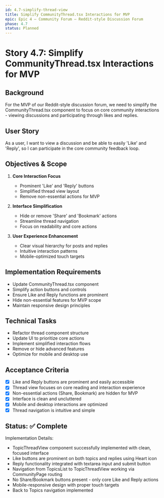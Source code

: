 ```yaml
---
id: 4.7-simplify-thread-view
title: Simplify CommunityThread.tsx Interactions for MVP
epic: Epic 4 – Community Forum – Reddit-style Discussion Forum
phase: 4.7
status: Planned
---
```


# Story 4.7: Simplify CommunityThread.tsx Interactions for MVP

## Background
For the MVP of our Reddit-style discussion forum, we need to simplify the CommunityThread.tsx component to focus on core community interactions - viewing discussions and participating through likes and replies.

## User Story
As a user, I want to view a discussion and be able to easily 'Like' and 'Reply', so I can participate in the core community feedback loop.

## Objectives & Scope
1. **Core Interaction Focus**
   - Prominent 'Like' and 'Reply' buttons
   - Simplified thread view layout
   - Remove non-essential actions for MVP

2. **Interface Simplification**
   - Hide or remove 'Share' and 'Bookmark' actions
   - Streamline thread navigation
   - Focus on readability and core actions

3. **User Experience Enhancement**
   - Clear visual hierarchy for posts and replies
   - Intuitive interaction patterns
   - Mobile-optimized touch targets

## Implementation Requirements
- Update CommunityThread.tsx component
- Simplify action buttons and controls
- Ensure Like and Reply functions are prominent
- Hide non-essential features for MVP scope
- Maintain responsive design principles

## Technical Tasks
- Refactor thread component structure
- Update UI to prioritize core actions
- Implement simplified interaction flows
- Remove or hide advanced features
- Optimize for mobile and desktop use

## Acceptance Criteria
- [x] Like and Reply buttons are prominent and easily accessible
- [x] Thread view focuses on core reading and interaction experience
- [x] Non-essential actions (Share, Bookmark) are hidden for MVP
- [x] Interface is clean and uncluttered
- [x] Mobile and desktop interactions are optimized
- [x] Thread navigation is intuitive and simple

## Status: ✅ Complete

Implementation Details:
- TopicThreadView component successfully implemented with clean, focused interface
- Like buttons are prominent on both topics and replies using Heart icon
- Reply functionality integrated with textarea input and submit button
- Navigation from TopicsList to TopicThreadView working via CommunityPage routing
- No Share/Bookmark buttons present - only core Like and Reply actions
- Mobile-responsive design with proper touch targets
- Back to Topics navigation implemented